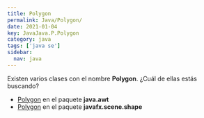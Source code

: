 ```yaml
---
title: Polygon
permalink: Java/Polygon/
date: 2021-01-04
key: JavaJava.P.Polygon
category: java
tags: ['java se']
sidebar: 
  nav: java
---
```


Existen varios clases con el nombre **Polygon**. ¿Cuál de ellas estás buscando?
<ul>
<li><a href="/Java/Polygon-java-awt/">Polygon</a> en el paquete <strong>java.awt</strong></li>
<li><a href="/Java/Polygon-javafx-scene-shape/">Polygon</a> en el paquete <strong>javafx.scene.shape</strong></li>
<ul>
